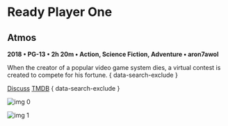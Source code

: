 # Ready Player One

## Atmos

**2018 • PG-13 • 2h 20m • Action, Science Fiction, Adventure • aron7awol**

When the creator of a popular video game system dies, a virtual contest is created to compete for his fortune.
{ data-search-exclude }

[Discuss](https://www.avsforum.com/threads/bass-eq-for-filtered-movies.2995212/post-56720998)  [TMDB](https://www.themoviedb.org/movie/333339)
{ data-search-exclude }

![img 0](https://i.imgur.com/M4mWOTG.jpg)

![img 1](https://i.imgur.com/5x58b4S.jpg)

